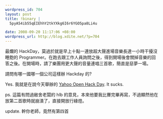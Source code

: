 ```yaml
--- 
wordpress_id: 704
layout: post
title: !binary |
  5pyA54ib55qEIEhhY2tkYXkg6I6r6YGO5pa8Li4u

date: 2008-09-20 11:17:06 +08:00
wordpress_url: http://blog.xdite.net/?p=704
---
```

最爛的 HackDay，莫過於就是早上十點一連放超大聲進場音樂長達一小時干擾沒睡飽的 Programmer。在跑去跟工作人員詢問之後，得到開場後會關掉音樂的回答之後。在開場時，請了樂團用更大聲的音量連唱三首歌，簡直是惡夢一場。

請問有哪一國哪一個公司這樣辦 Hackday 的?

Yes. 我就是在說今天舉辦的 <a href="http://hackday.ithome.com.tw/yahoo/">Yahoo Open Hack Day</a>. It sucks.

ps. 這篇有問過敝舍老闆的 hlb 的意見，本來他要我比賽完畢再寫，不過顯然他在放第二首歌時就崩潰了，直接開放行綠燈。

update.
幹你老師，竟然有第四首
